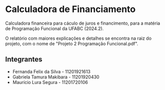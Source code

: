 # Calculadora de Financiamento
Calculadora financeira para cáculo de juros e financimento, para a matéria de Programação Funcional da UFABC (2024.2).

O relatório com maiores explicações e detalhes se encontra na raiz do projeto, com o nome de "Projeto 2 Programação Funcional.pdf".

## Integrantes

* Fernanda Felix da Silva - 11201921613
* Gabriela Tamura Makibara - 11201920430
* Maurício Lura Segura - 11201720106
